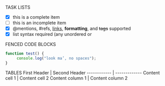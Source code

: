 TASK LISTS
- [x] this is a complete item
- [ ] this is an incomplete item
- [x] @mentions, #refs, [links](),
**formatting**, and <del>tags</del>
supported
- [x] list syntax required (any
unordered or 

FENCED CODE BLOCKS
```javascript
function test() {
     console.log("look ma’, no spaces");
}
```

TABLES
First Header | Second Header
------------ | -------------
Content cell 1 | Content cell 2
Content column 1 | Content column 2
